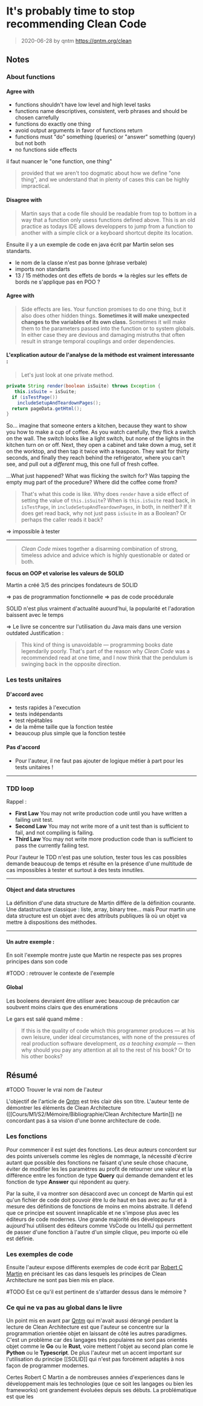 # It's probably time to stop recommending Clean Code

> 2020-06-28 by qntm
> https://qntm.org/clean

## Notes

### About functions

#### Agree with
- functions shouldn't have low level and high level tasks
- functions name descriptives, consistent, verb phrases and should be chosen carrefully
- functions do exactly one thing
- avoid output arguments in favor of functions return
- functions must "do" something (queries) or "answer" something (query) but not both
- no functions side effects


il faut nuancer le "one function, one thing"
> provided that we aren't too dogmatic about how we define "one thing", and we understand that in plenty of cases this can be highly impractical.

#### Disagree with

> Martin says that a code file should be readable from top to bottom in a way that a function only usess functions defined above. This is an old practice as todays IDE allows developpers to jump from a function to another with a simple click or a keyboard shortcut depite its location. 


Ensuite il y a un exemple de code en java écrit par Martin selon ses standarts. 

- le nom de la classe n'est pas bonne (phrase verbale)
- imports non standarts
- 13 / 15 méthodes ont des effets de bords => la règles sur les effets de bords ne s'applique pas en POO ?

#### Agree with
> Side effects are lies. Your function promises to do one thing, but it also does other hidden things. **Sometimes it will make unexpected changes to the variables of its own class.** Sometimes it will make them to the parameters passed into the function or to system globals. In either case they are devious and damaging mistruths that often result in strange temporal couplings and order dependencies.

#### L'explication autour de l'analyse de la méthode est vraiment interessante : 

> Let's just look at one private method.
```java
private String render(boolean isSuite) throws Exception {
   this.isSuite = isSuite;
  if (isTestPage())
    includeSetupAndTeardownPages();
  return pageData.getHtml();
}
```
>
So... imagine that someone enters a kitchen, because they want to show you how to make a cup of coffee. As you watch carefully, they flick a switch on the wall. The switch looks like a light switch, but none of the lights in the kitchen turn on or off. Next, they open a cabinet and take down a mug, set it on the worktop, and then tap it twice with a teaspoon. They wait for thirty seconds, and finally they reach behind the refrigerator, where you can't see, and pull out a _different_ mug, this one full of fresh coffee.
>
...What just happened? What was flicking the switch for? Was tapping the empty mug part of the procedure? Where did the coffee come from?
>
> That's what this code is like. Why does `render` have a side effect of setting the value of `this.isSuite`? When is `this.isSuite` read back, in `isTestPage`, in `includeSetupAndTeardownPages`, in both, in neither? If it does get read back, why not just pass `isSuite` in as a Boolean? Or perhaps the caller reads it back?

=> impossible à tester

---
>_Clean Code_ mixes together a disarming combination of strong, timeless advice and advice which is highly questionable or dated or both.

**focus on OOP et valorise les valeurs de SOLID**

Martin a créé 3/5 des principes fondateurs de SOLID

=> pas de programmation fonctionnelle
=> pas de code procédurale

SOLID n'est plus vraiment d'actualité auourd'hui, la popularité et l'adoration baissent avec le temps

=> Le livre se concentre sur l'utilisation du Java mais dans une version outdated Justification :
> This kind of thing is unavoidable — programming books date legendarily poorly. That's part of the reason why _Clean Code_ was a recommended read at one time, and I now think that the pendulum is swinging back in the opposite direction.

### Les tests unitaires
#### D'accord avec
- tests rapides à l'execution
- tests indépendants
- test répétables
- de la même taille que la fonction testée
- beaucoup plus simple que la fonction testée

#### Pas d'accord
- Pour l'auteur, il ne faut pas ajouter de logique métier à part pour les tests unitaires !

---

### TDD loop

Rappel :
- **First Law** You may not write production code until you have written a failing unit test.
- **Second Law** You may not write more of a unit test than is sufficient to fail, and not compiling is failing.
- **Third Law** You may not write more production code than is sufficient to pass the currently failing test.

Pour l'auteur le TDD n'est pas une solution, tester tous les cas possibles demande beaucoup de temps et résulte en la présence d'une multitude de cas impossibles à tester et surtout à des tests innutiles.

---
#### Object and data structures
La définition d'une data structure de Martin diffère de la définition courante. Une datastructure classique  : liste, array, binary tree... mais Pour martin une data structure est un objet avec des attributs publiques là où un objet va mettre à dispositions des méthodes.

---

#### Un autre exemple :
En soit l'exemple montre juste que Martin ne respecte pas ses propres principes dans son code

#TODO : retrouver le contexte de l'exemple


#### Global
Les booleens devraient être utiliser avec beaucoup de précaution car soubvent moins clairs que des enumérations

Le gars est salé quand même :
> If this is the quality of code which this programmer produces — at his own leisure, under ideal circumstances, with none of the pressures of real production software development, _as a teaching example_ — then why should you pay any attention at all to the rest of his book? Or to his other books?


## Résumé
#TODO Trouver le vrai nom de l'auteur

L'objectif de l'article de <ins>Qntm</ins> est très clair dès son titre. L'auteur tente de démontrer les éléments de Clean Architecture ([[Cours/M1/S2/Mémoire/Bibliographie/Clean Architecture Martin]]) ne concordant pas à sa vision d'une bonne architecture de code. 

### Les fonctions
Pour commencer il est sujet des fonctions. Les deux auteurs concordent sur des points universels comme les règles de nommage, la nécessité d'écrire autant que possible des fonctions ne faisant q'une seule chose chacune, éviter de modifier les les paramètres au profit de retourner une valeur et la différence entre les fonction de type **Query** qui demande demandent et les fonction de type **Answer** qui répondent au query.

Par la suite, il va montrer son désaccord avec un concept de Martin qui est qu'un fichier de code doit pouvoir être lu de haut en bas avec au fur et à mesure des définitions de fonctions de moins en moins abstraite. Il défend que ce principe est souvent innaplicable et ne s'impose plus avec les éditeurs de code modernes. Une grande majorité des développeurs aujourd'hui utilisent des éditeurs comme VsCode ou IntelliJ qui permettent de passer d'une fonction à l'autre d'un simple clique, peu importe où elle est définie. 

### Les exemples de code
Ensuite l'auteur expose différents exemples de code écrit par <ins>Robert C Martin</ins> en précisant les cas dans lesquels les principes de Clean Architecture ne sont pas bien mis en place.

#TODO Est ce qu'il est pertinent de s'attarder dessus dans le mémoire ?

### Ce qui ne va pas au global dans le livre
Un point mis en avant par <ins>Qntm</ins> qui m'avait aussi dérangé pendant la lecture de Clean Architecture est que l'auteur se concentre sur la programmation orientée objet en laissant de côté les autres paradigmes. C'est un problème car des langages très populaires ne sont pas orientés objet comme le **Go** ou le **Rust**, voire mettent l'objet au second plan come le **Python** ou le **Typescript**. De plus l'auteur met un accent important sur l'utilisation du principe [[SOLID]] qui n'est pas forcément adaptés à nos façon de programmer modernes. 

Certes Robert C Martin a de nombreuses années d'experiences dans le développement mais les technologies (que ce soit les langages ou bien les frameworks) ont grandement évoluées depuis ses débuts. La problématique est que les 




